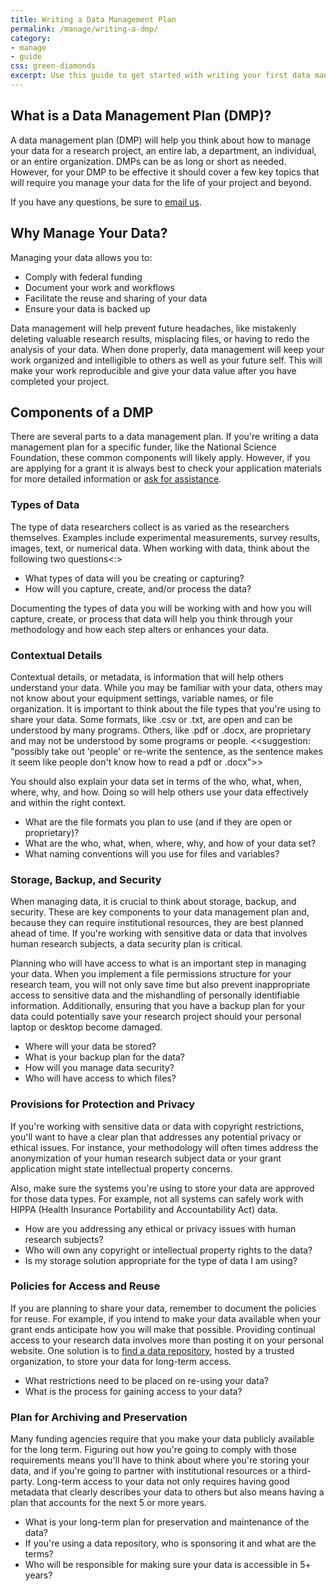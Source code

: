 ```yaml
---
title: Writing a Data Management Plan 
permalink: /manage/writing-a-dmp/
category: 
- manage
- guide 
css: green-diamonds
excerpt: Use this guide to get started with writing your first data management plan 
---
```


## What is a Data Management Plan (DMP)? 

A data management plan (DMP) will help you think about how to manage your data for a research project, an entire lab, a department, an individual, or an entire organization. DMPs can be as long or short as needed. However, for your DMP to be effective it should cover a few key topics that will require you manage your data for the life of your project and beyond. 

If you have any questions, be sure to [email us](mailto:data@bu.edu).

## Why Manage Your Data?

Managing your data allows you to:

+ Comply with federal funding 
+ Document your work and workflows
+ Facilitate the reuse and sharing of your data 
+ Ensure your data is backed up

Data management will help prevent future headaches, like mistakenly deleting valuable research results, misplacing files, or having to redo the analysis of your data. When done properly, data management will keep your work organized and intelligible to others as well as your future self. This will make your work reproducible and give your data value after you have completed your project. 

## Components of a DMP

There are several parts to a data management plan. If you're writing a data management plan for a specific funder, like the National Science Foundation, these common components will likely apply. However, if you are applying for a grant it is always best to check your application materials for more detailed information or [ask for assistance](mailto:data@bu.edu). 

### Types of Data 

The type of data researchers collect is as varied as the researchers themselves. Examples include experimental measurements, survey results, images, text, or numerical data. When working with data, think about the following two questions<:>

+ What types of data will you be creating or capturing? 
+ How will you capture, create, and/or process the data?

Documenting the types of data you will be working with and how you will capture, create, or process that data will help you think through your methodology and how each step alters or enhances your data. 

### Contextual Details 

Contextual details, or metadata, is information that will help others understand your data. While you may be familiar with your data, others may not know about your equipment settings, variable names, or file organization. It is important to think about the file types that you're using to share your data. Some formats, like .csv or .txt, are open and can be understood by many programs. Others, like .pdf or .docx, are proprietary and may not be understood by some programs or people. <<suggestion: "possibly take out 'people' or re-write the sentence, as the sentence makes it seem like people don't know how to read a pdf or .docx">>

You should also explain your data set in terms of the who, what, when, where, why, and how. Doing so will help others use your data effectively and within the right context. 

+ What are the file formats you plan to use (and if they are open or proprietary)?
+ What are the who, what, when, where, why, and how of your data set? 
+ What naming conventions will you use for files and variables? 

### Storage, Backup, and Security 

When managing data, it is crucial to think about storage, backup, and security. These are key components to your data management plan and, because they can require institutional resources, they are best planned ahead of time. If you're working with sensitive data or data that involves human research subjects, a data security plan is critical.


Planning who will have access to what is an important step in managing your data. When you implement a file permissions structure for your research team, you will not only save time but also prevent inappropriate access to sensitive data and the mishandling of personally identifiable information. Additionally, ensuring that you have a backup plan for your data could potentially save your research project should your personal laptop or desktop become damaged. 

+ Where will your data be stored? 
+ What is your backup plan for the data?
+ How will you manage data security?
+ Who will have access to which files? 

### Provisions for Protection and Privacy

If you're working with sensitive data or data with copyright restrictions, you'll want to have a clear plan that addresses any potential privacy or ethical issues. For instance, your methodology will often times address the anonymization of your human research subject data or your grant application might state intellectual property concerns.

Also, make sure the systems you're using to store your data are approved for those data types. For example, not all systems can safely work with HIPPA (Health Insurance Portability and Accountability Act) data.

+ How are you addressing any ethical or privacy issues with human research subjects? 
+ Who will own any copyright or intellectual property rights to the data?
+ Is my storage solution appropriate for the type of data I am using? 

### Policies for Access and Reuse 

If you are planning to share your data, remember to document the policies for reuse. For example, if you intend to make your data available when your grant ends anticipate how you will make that possible. Providing continual access to your research data involves more than posting it on your personal website. One solution is to [find a data repository]({{site.baseurl}}/share/selecting-a-data-repository), hosted by a trusted organization, to store your data for long-term access. 

+ What restrictions need to be placed on re-using your data?
+ What is the process for gaining access to your data?

### Plan for Archiving and Preservation 

Many funding agencies require that you make your data publicly available for the long term. Figuring out how you're going to comply with those requirements means you'll have to think about where you're storing your data, and if you're going to partner with institutional resources or a third-party. Long-term access to your data not only requires having good metadata that clearly describes your data to others but also means having a plan that accounts for the next 5 or more years. 

+ What is your long-term plan for preservation and maintenance of the data? 
+ If you're using a data repository, who is sponsoring it and what are the terms?
+ Who will be responsible for making sure your data is accessible in 5+ years? 
